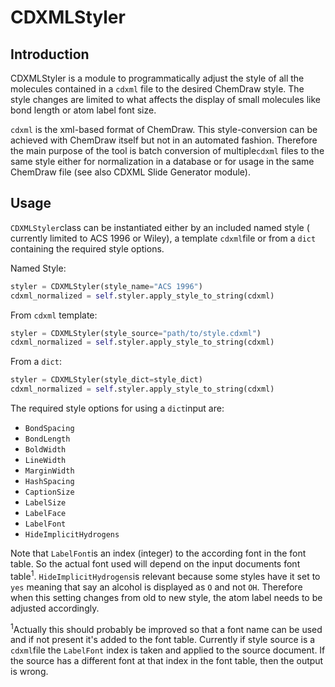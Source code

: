 # CDXMLStyler

## Introduction

CDXMLStyler is a module to programmatically adjust the style of all the molecules contained in a `cdxml` file to the desired ChemDraw style. The style changes are limited to what affects the display of small molecules like bond length or atom label font size.

`cdxml` is the xml-based format of ChemDraw. This style-conversion can be achieved with ChemDraw itself but not in an automated fashion. Therefore the main purpose of the tool is batch conversion of  multiple`cdxml` files to the same style either for normalization in a database or for usage in the same ChemDraw file (see also CDXML Slide Generator module).

## Usage

`CDXMLStyler`class can be instantiated either by an included named style ( currently limited to ACS 1996 or Wiley), a template `cdxml`file or from a `dict` containing the required style options.

Named Style:

```python
styler = CDXMLStyler(style_name="ACS 1996")
cdxml_normalized = self.styler.apply_style_to_string(cdxml)
```
From `cdxml` template:

```python
styler = CDXMLStyler(style_source="path/to/style.cdxml")
cdxml_normalized = self.styler.apply_style_to_string(cdxml)
```

From a `dict`:

```python
styler = CDXMLStyler(style_dict=style_dict)
cdxml_normalized = self.styler.apply_style_to_string(cdxml)
```

The required style options for using a `dict`input are:

- `BondSpacing`
- `BondLength`
- `BoldWidth`
- `LineWidth`
- `MarginWidth`
- `HashSpacing`
- `CaptionSize`
- `LabelSize`
- `LabelFace`
- `LabelFont`
- `HideImplicitHydrogens`

Note that `LabelFont`is an index (integer) to the according font in the font table. So the actual font used will depend on the input documents font table<sup>1</sup>. `HideImplicitHydrogens`is relevant because some styles have it set to `yes` meaning that say an alcohol is displayed as `O` and not `OH`.  Therefore when this setting changes from old to new style, the atom label needs to be adjusted accordingly.



<sup>1</sup>Actually this should probably be improved so that a font name can be used and if not present it's added to the font table. Currently if style source is a `cdxml`file the `LabelFont` index is taken and applied to the source document. If the source has a different font at that index in the font table, then the output is wrong.